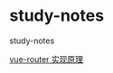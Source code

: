 # study-notes
study-notes


[vue-router 实现原理](https://github.com/sunny586/study-notes/blob/master/vue/vue-router.md)
